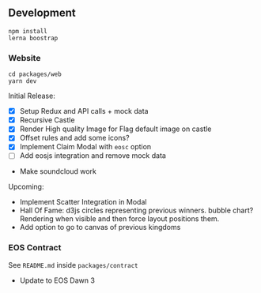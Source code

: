 ## Development
```
npm install
lerna boostrap
```

### Website
```
cd packages/web
yarn dev
```

Initial Release:
* [x] Setup Redux and API calls + mock data
* [x] Recursive Castle
* [x] Render High quality Image for Flag default image on castle
* [x] Offset rules and add some icons?
* [x] Implement Claim Modal with `eosc` option
* [ ] Add eosjs integration and remove mock data
* Make soundcloud work

Upcoming:
* Implement Scatter Integration in Modal
* Hall Of Fame: d3js circles representing previous winners. bubble chart? Rendering when visible and then force layout positions them.
* Add option to go to canvas of previous kingdoms

### EOS Contract
See `README.md` inside `packages/contract`
* Update to EOS Dawn 3